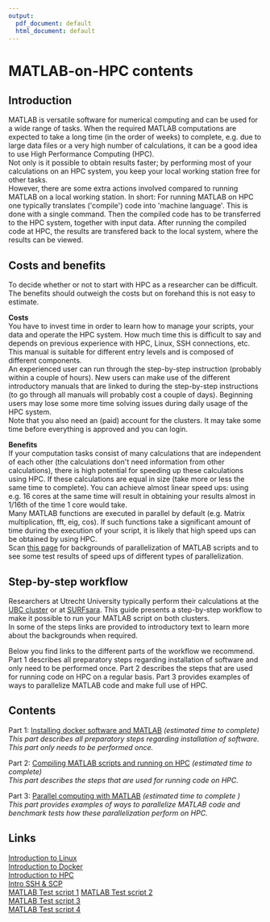 ```yaml
---
output:
  pdf_document: default
  html_document: default
---
```

# MATLAB-on-HPC contents

## Introduction
MATLAB is versatile software for numerical computing and can be used for a wide range of tasks. When the required MATLAB computations are expected to take a long time (in the order of weeks) to complete, e.g. due to large data files or a very high number of calculations, it can be a good idea to use High Performance Computing (HPC).   
Not only is it possible to obtain results faster; by performing most of your calculations on an HPC system, you keep your local working station free for other tasks.  
However, there are some extra actions involved compared to running MATLAB on a local working station. In short: For running MATLAB on HPC one typically translates ('compile') code into 'machine language'. This is done with a single command. Then the compiled code has to be transferred to the HPC system, together with input data. After running the compiled code at HPC, the results are transfered back to the local system, where the results can be viewed. 

## Costs and benefits
To decide whether or not to start with HPC as a researcher can be difficult. The benefits should outweigh the costs but on forehand this is not easy to estimate.

**Costs**  
You have to invest time in order to learn how to manage your scripts, your data and operate the HPC system. How much time this is difficult to say and depends on previous experience with HPC, Linux, SSH connections, etc.
This manual is suitable for different entry levels and is composed of different components.  
An experienced user can run through the step-by-step instruction (probably within a couple of hours). New users can make use of the different introductory manuals that are linked to during the step-by-step instructions (to go through all manuals will probably cost a couple of days). Beginning users may lose some more time solving issues during daily usage of the HPC system.  
Note that you also need an (paid) account for the clusters. It may take some time before everything is approved and you can login. 

**Benefits**  
If your computation tasks consist of many calculations that are independent of each other (the calculations don't need information from other calculations), there is high potential for speeding up these calculations using HPC. If these calculations are equal in size (take more or less the same time to complete). You can achieve almost linear speed ups: using e.g. 16 cores at the same time will result in obtaining your results almost in 1/16th of the time 1 core would take.   
Many MATLAB functions are executed in parallel by default (e.g. Matrix multiplication, fft, eig, cos). If such functions take a significant amount of time during the execution of your script, it is likely that high speed ups can be obtained by using HPC.  
Scan [this page](./Part-3-Parallel-Matlab.md) for backgrounds of parallelization of MATLAB scripts and to see some test results of speed ups of different types of parallelization.

## Step-by-step workflow
Researchers at Utrecht University typically perform their calculations at the [UBC cluster](https://wiki.bioinformatics.umcutrecht.nl/bin/view/HPC/WebHome) or at [SURFsara](https://userinfo.surfsara.nl/). This guide presents a step-by-step workflow to make it possible to run your MATLAB script on both clusters.  
In some of the steps links are provided to introductory text to learn more about the backgrounds when required.

Below you find links to the different parts of the workflow we recommend.
Part 1 describes all preparatory steps regarding installation of software and only need to be performed once.
Part 2 describes the steps that are used for running code on HPC on a regular basis. 
Part 3 provides examples of ways to parallelize MATLAB code and make full use of HPC.


## Contents

Part 1: [Installing docker software and MATLAB](./Part-1-preparation.md)  *(estimated time to complete)*  
    *This part describes all preparatory steps regarding installation of software. This part only needs to be performed once.*
    
Part 2: [Compiling MATLAB scripts and running on HPC](./Part-2-running-matlab.md)  *(estimated time to complete)*  
    *This part describes the steps that are used for running code on HPC.*

Part 3: [Parallel computing with MATLAB](./matlab.md)  *(estimated time to complete )*  
    *This part provides examples of ways to parallelize MATLAB code and benchmark tests how these parallelization perform on HPC.*


## Links

[Introduction to Linux](./Linux_intro.md)  
[Introduction to Docker](./Docker_intro.md)  
[Introduction to HPC](./HPC_intro.md)  
[Intro SSH & SCP](./ssh.md)  
[MATLAB Test script 1](./Test_1.m)
[MATLAB Test script 2](./test_matmul.m)  
[MATLAB Test script 3](./test_solve.m)  
[MATLAB Test script 4](./test_parallel.m)  


